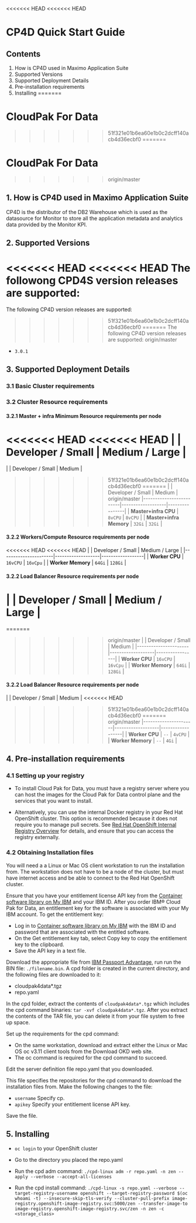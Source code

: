 <<<<<<< HEAD
<<<<<<< HEAD
# CP4D Quick Start Guide

## Contents
1. How is CP4D used in Maximo Application Suite
2. Supported Versions
3. Supported Deployment Details
4. Pre-installation requirements
5. Installing
=======
# CloudPak For Data
>>>>>>> 51f321e01b6ea60e1b0c2dcff140acb4d36ecbf0
=======
# CloudPak For Data
>>>>>>> origin/master

## 1. How is CP4D used in Maximo Application Suite

CP4D is the distributor of the DB2 Warehouse which is used as the datasource for Monitor to store all the application metadata and analytics data provided by the Monitor KPI.

## 2. Supported Versions

<<<<<<< HEAD
<<<<<<< HEAD
The followong CPD4S version releases are supported:
=======
The following CP4D version releases are supported:
>>>>>>> 51f321e01b6ea60e1b0c2dcff140acb4d36ecbf0
=======
The following CP4D version releases are supported:
>>>>>>> origin/master

- `3.0.1`


## 3. Supported Deployment Details

### 3.1 Basic Cluster requirements

### 3.2 Cluster Resource requirements

#### 3.2.1 Master + infra Minimum Resource requirements per node
 
<<<<<<< HEAD
<<<<<<< HEAD
|                         | Developer / Small | Medium / Large |
=======
|                         | Developer / Small | Medium         |
>>>>>>> 51f321e01b6ea60e1b0c2dcff140acb4d36ecbf0
=======
|                         | Developer / Small | Medium         |
>>>>>>> origin/master
|-------------------------|-------------------|----------------|
| **Master+infra CPU**    | `8vCPU`           | `8vCPU`        |
| **Master+infra Memory** | `32Gi`            | `32Gi`         |

#### 3.2.2 Workers/Compute Resource requirements per node

<<<<<<< HEAD
<<<<<<< HEAD
|                      | Developer / Small | Medium / Large   |
|----------------------|-------------------|------------------|
| **Worker CPU**       | `16vCPU`           | `16vCpu`        |
| **Worker Memory**    | `64Gi`             | `128Gi`         |

#### 3.2.2 Load Balancer Resource requirements per node

|                      | Developer / Small | Medium / Large   |
=======
=======
>>>>>>> origin/master
|                      | Developer / Small | Medium          |
|----------------------|-------------------|-----------------|
| **Worker CPU**       | `16vCPU`          | `16vCpu`        |
| **Worker Memory**    | `64Gi`            | `128Gi`         |

#### 3.2.2 Load Balancer Resource requirements per node

|                      | Developer / Small | Medium           |
<<<<<<< HEAD
>>>>>>> 51f321e01b6ea60e1b0c2dcff140acb4d36ecbf0
=======
>>>>>>> origin/master
|----------------------|-------------------|------------------|
| **Worker CPU**       | `--`              | `4vCPU`          |
| **Worker Memory**    | `--`              | `4Gi`            |

## 4. Pre-installation requirements

### 4.1 Setting up your registry

- To install Cloud Pak for Data, you must have a registry server where you can host the images for the Cloud Pak for Data control plane and the services that you want to install.

- Alternatively, you can use the internal Docker registry in your Red Hat OpenShift cluster. This option is recommended because it does not require you to manage pull secrets. See [Red Hat OpenShift Internal Registry Overview](https://docs.openshift.com/container-platform/3.11/install_config/registry/index.html) for details, and ensure that you can access the registry externally.

### 4.2 Obtaining Installation files

You will need a a Linux or Mac OS client workstation to run the installation from. The workstation does not have to be a node of the cluster, but must have internet access and be able to connect to the Red Hat OpenShift cluster.

Ensure that you have your entitlement license API key from the [Container software library on My IBM](https://myibm.ibm.com/products-services/containerlibrary) and your IBM ID.  After you order IBM® Cloud Pak for Data, an entitlement key for the software is associated with your My IBM account. To get the entitlement key:

- Log in to [Container software library on My IBM](https://myibm.ibm.com/products-services/containerlibrary) with the IBM ID and password that are associated with the entitled software.
- On the Get entitlement key tab, select Copy key to copy the entitlement key to the clipboard.
- Save the API key in a text file.

Download the appropriate file from [IBM Passport Advantage](https://www.ibm.com/software/passportadvantage/pao_customer.html), run run the BIN file: `./filename.bin`.  A cpd folder is created in the current directory, and the following files are downloaded to it:

- cloudpak4data*.tgz
- repo.yaml

In the cpd folder, extract the contents of `cloudpak4data*.tgz` which includes the cpd command binaries: `tar -xvf cloudpak4data*.tgz`.  After you extract the contents of the TAR file, you can delete it from your file system to free up space.

Set up the requirements for the cpd command:
- On the same workstation, download and extract either the Linux or Mac OS oc v3.11 client tools from the Download OKD web site.
- The oc command is required for the cpd command to succeed.

Edit the server definition file repo.yaml that you downloaded.

This file specifies the repositories for the cpd command to download the installation files from. Make the following changes to the file:

- `username` Specify cp.
- `apikey` Specify your entitlement license API key.

Save the file.


## 5. Installing
- `oc login` to your OpenShift cluster
- Go to the directory you placed the repo.yaml
- Run the cpd adm command:
`./cpd-linux adm -r repo.yaml -n zen --apply --verbose --accept-all-licenses`

- Run the cpd install command:
`./cpd-linux -s repo.yaml --verbose --target-registry-username openshift --target-registry-password $(oc whoami -t) --insecure-skip-tls-verify --cluster-pull-prefix image-registry.openshift-image-registry.svc:5000/zen --transfer-image-to image-registry.openshift-image-registry.svc/zen -n zen -c <storage_class>`

